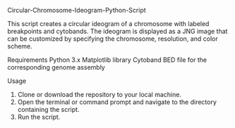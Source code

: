 Circular-Chromosome-Ideogram-Python-Script

This script creates a circular ideogram of a chromosome with labeled breakpoints and cytobands. The ideogram is displayed as a JNG image that can be customized by specifying the chromosome, resolution, and color scheme.

Requirements
Python 3.x
Matplotlib library
Cytoband BED file for the corresponding genome assembly

Usage
1. Clone or download the repository to your local machine.
2. Open the terminal or command prompt and navigate to the directory containing the script.
3. Run the script.

